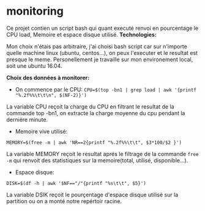 # monitoring
Ce projet contien un script bash qui quant executé renvoi en pourcentage le CPU load, Memoire et espace disque utilisé.
**Technologies:**

Mon choix n'étais pas arbitraire, j'ai choisi bash script car sur n'importe quelle machine linux (ubuntu, centos...), on peux l'executer et le resultat est presque le meme.
Personellement je travaille sur mon environement local, soit une ubuntu 16.04.

**Choix des données à monitorer:**

* On commence par le CPU:
`CPU=$(top -bn1 | grep load | awk '{printf "%.2f%%\t\t\n", $(NF-2)}')`

La variable CPU reçoit la charge du CPU en filtrant le resultat de la commande top -bn1, on extracte la charge moyenne du cpu pendant la derniére minute. 

* Memoire vive utilisé:

`MEMORY=$(free -m | awk 'NR==2{printf "%.2f%%\t\t", $3*100/$2 }')`

La variable MEMORY reçoit le resultat aprés le filtrage de la commande
`free -m` qui renvoit des statistiques sur la memoire(total, utilisé, disponible...).

* Espace disque:

`DISK=$(df -h | awk '$NF=="/"{printf "%s\t\t", $5}')`

La variable DSIK reçoit le pourçentage d'espace disque utilisé sur la partition ou on a monté notre repértoir racine.


